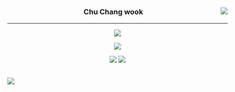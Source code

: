 <!-- https://velog.io/@chaliechu117/series -->

<div align="center">
  
  <img align="right" src="https://github-readme-stats.vercel.app/api/top-langs/?username=chaliechu117&theme=dracula&layout=compact&langs_count=10"/>
  
  ### Chu Chang wook
  
  ---
  
  <a href="https://github.com/chaliechu117"><img src="https://hits.seeyoufarm.com/api/count/incr/badge.svg?url=https%3A%2F%2Fgithub.com%2Fseondal&count_bg=%23000000&title_bg=%23000000&icon=github.svg&icon_color=%23E7E7E7&title=GitHub&edge_flat=false)"/>
  
 <a href="https://hits.seeyoufarm.com"><img src="https://hits.seeyoufarm.com/api/count/incr/badge.svg?url=https%3A%2F%2Fgithub.com%2Fchaliechu117%2F&count_bg=%23000000&title_bg=%23000000&icon=github.svg&icon_color=%23E7E7E7&title=GitHub&edge_flat=false"/></a>
 
  <a href="https://velog.io/@chaliechu117"><img src="https://img.shields.io/badge/chaliechu117.log-3DDC84?style=flat-square&logo=Velog&logoColor=white"/></a>
  <a href="https://www.notion.so/likelion-aischool/2a16b157e9784444be953ca37b32eef5"><img src="https://img.shields.io/badge/Dalchive-ffffff?style=flat-square&logo=notion&logoColor=black"/></a>

  <br>
 
</div>
<a href="https://hits.seeyoufarm.com"><img src="https://hits.seeyoufarm.com/api/count/incr/badge.svg?url=https%3A%2F%2Fgithub.com%2Fchaliechu117%2F&count_bg=%2379C83D&title_bg=%23555555&icon=&icon_color=%23E7E7E7&title=hits&edge_flat=false"/></a>

